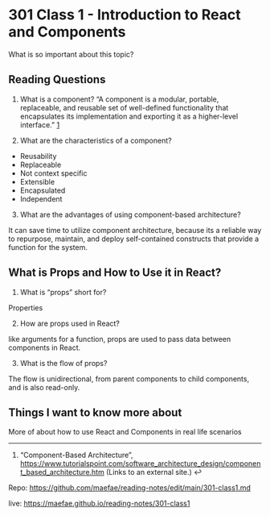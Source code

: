 # 301 Class 1 - Introduction to React and Components

What is so important about this topic?

## Reading Questions

1. What is a component?
  “A component is a modular, portable, replaceable, and reusable set of well-defined functionality that encapsulates its implementation and exporting it as a higher-level interface.” [1](https://vigilos.github.io/reading-notes/reading301-1.html#fn:1)
  
2. What are the characteristics of a component?
- Reusability
- Replaceable
- Not context specific
- Extensible
- Encapsulated
- Independent 

3. What are the advantages of using component-based architecture?

It can save time to utilize component architecture, because its a reliable way to repurpose, maintain, and deploy self-contained constructs that provide a function for the system.

## What is Props and How to Use it in React?

1. What is “props” short for?

Properties

2. How are props used in React?

like arguments for a function, props are used to pass data between components in React.

3. What is the flow of props?

The flow is unidirectional, from parent components to child components, and is also read-only.

## Things I want to know more about
More of about how to use React and Components in real life scenarios

----------------------
1. “Component-Based Architecture”, https://www.tutorialspoint.com/software_architecture_design/component_based_architecture.htm (Links to an external site.) ↩

Repo: https://github.com/maefae/reading-notes/edit/main/301-class1.md

live: https://maefae.github.io/reading-notes/301-class1
